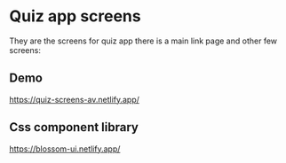 # Quiz app screens

They are the screens for quiz app there is a main link page and other few screens:


## Demo

https://quiz-screens-av.netlify.app/


## Css component library

https://blossom-ui.netlify.app/
